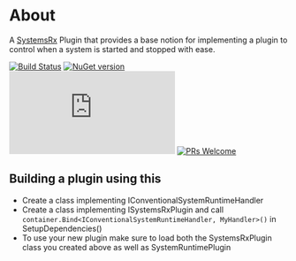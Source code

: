 # About
A [SystemsRx](https://github.com/EcsRx/SystemsRx) Plugin that provides a base notion for implementing a plugin to control when a system is started and stopped with ease.

[![Build Status](https://github.com/Cosmic-Shores/SystemsRx.Plugins.Runtime/actions/workflows/publish.yml/badge.svg)](https://github.com/Cosmic-Shores/SystemsRx.Plugins.Runtime/actions)
[![NuGet version](https://badgen.net/nuget/v/SystemsRx.Plugins.Runtime/latest)](https://nuget.org/packages/SystemsRx.Plugins.Runtime)
[![License](https://badgen.net/github/license/Naereen/Strapdown.js)](https://github.com/Cosmic-Shores/SystemsRx.Plugins.Runtime/blob/main/LICENSE)
[![PRs Welcome](https://img.shields.io/badge/PRs-welcome-brightgreen.svg?style=flat-square)](http://makeapullrequest.com)

## Building a plugin using this
- Create a class implementing IConventionalSystemRuntimeHandler
- Create a class implementing ISystemsRxPlugin and call `container.Bind<IConventionalSystemRuntimeHandler, MyHandler>()` in SetupDependencies()
- To use your new plugin make sure to load both the SystemsRxPlugin class you created above as well as SystemRuntimePlugin
